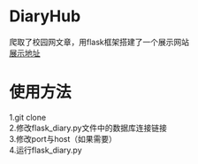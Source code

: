# DiaryHub
爬取了校园网文章，用flask框架搭建了一个展示网站  
[展示地址](https://diary.xlz.pub/)

# 使用方法  
1.git clone  
2.修改flask_diary.py文件中的数据库连接链接  
3.修改port与host（如果需要）  
4.运行flask_diary.py  
